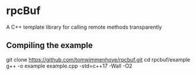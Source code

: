 # rpcBuf
A C++ template library for calling remote methods transparently

## Compiling the example
git clone https://github.com/tomwimmenhove/rpcbuf.git
cd rpcbuf/example
g++ -o example example.cpp -std=c++17 -Wall -O2

